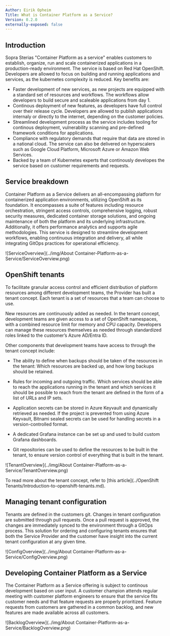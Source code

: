 ```yaml
---
Author: Eirik Opheim
Title: What is Container Platform as a Service?
Version: 0.2.0
externally-exposed: false
---
```

## Introduction

Sopra Sterias "Container Platform as a service" enables customers to establish, organize, run and scale containerized applications in a production-ready environment. The service is based on Red Hat OpenShift. Developers are allowed to focus on building and running applications and services, as the kubernetes complexity is reduced. Key benefits are:

* Faster development of new services, as new projects are equipped with a standard set of resources and workflows. The workflows allow developers to build secure and scaleable applications from day 1.
* Continous deployment of new features, as developers have full control over their release cycle. Developers are allowed to publish applications internaly or directly to the internet, depending on the customer policies. 
* Streamlined development process as the service includes tooling for continous deployment, vulnerability scanning and pre-defined framework conditions for applications.
* Compliance with regulatory demands that require that data are stored in a national cloud. The service can also be delivered on hyperscalers such as Google Cloud Platform, Microsoft Azure or Amazon Web Services.
* Backed by a team of Kubernetes experts that continously developes the service based on customer requirements and requests.

## Service breakdown

Container Platform as a Service delivers an all-encompassing platform for containerized application environments, utilizing OpenShift as its foundation. It encompasses a suite of features including resource orchestration, stringent access controls, comprehensive logging, robust security measures, dedicated container storage solutions, and ongoing maintenance of both the platform and its underlying infrastructure. Additionally, it offers performance analytics and supports agile methodologies. This service is designed to streamline development workflows, enabling continuous integration and delivery, all while integrating GitOps practices for operational efficiency.

![ServiceOverview](../img/About Container-Platform-as-a-Service/ServiceOverview.png)

## OpenShift tenants

To facilitate granular access control and efficient distribution of platform resources among different development teams, the Provider has built a tenant concept. Each tenant is a set of resources that a team can choose to use.

New resources are continuously added as needed. In the tenant concept, development teams are given access to a set of OpenShift namespaces, with a combined resource limit for memory and CPU capacity. Developers can manage these resources themselves as needed through standardized roles linked to the customer’s Azure AD/Entra ID.

Other components that development teams have access to through the tenant concept include:

* The ability to define when backups should be taken of the resources in the tenant: Which resources are backed up, and how long backups should be retained.

* Rules for incoming and outgoing traffic. Which services should be able to reach the applications running in the tenant and which services it should be possible to reach from the tenant are defined in the form of a list of URLs and IP sets.

* Application secrets can be stored in Azure Keyvault and dynamically retrieved as needed. If the project is prevented from using Azure Keyvault, Bitnami sealed secrets can be used for handling secrets in a version-controlled format.

* A dedicated Grafana instance can be set up and used to build custom Grafana dashboards.

* Git repositories can be used to define the resources to be built in the tenant, to ensure version control of everything that is built in the tenant.

![TenantOverview](../img/About Container-Platform-as-a-Service/TenantOverview.png)

To read more about the tenant concept, refer to [this article](../OpenShift Tenants/Introduction-to-openshift-tenants.md).

## Managing tenant configuration

Tenants are defined in the customers git. Changes in tenant configuration are submitted through pull requests. Once a pull request is approved, the changes are immediately synced to the environment through a GitOps process. This solution for ordering and configuring tenants ensures that both the Service Provider and the customer have insight into the current tenant configuration at any given time.

![ConfigOverview](../img/About Container-Platform-as-a-Service/ConfigOverview.png)

## Developing Container Platform as a Service

The Container Platform as a Service offering is subject to continous development based on user input. A customer champion attends regular meeting with customer platform engineers to ensure that the service fits customer needs and that feature requests are properly prioritized. Feature requests from customers are gathered in a common backlog, and new features are made available across all customers. 

![BacklogOverview](../img/About Container-Platform-as-a-Service/BacklogOverview.png)

